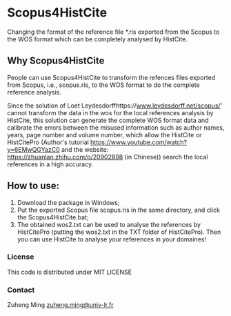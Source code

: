 # Scopus4HistCite
Changing the format of the reference file *.ris exported from the Scopus to the WOS format which can be completely  analysed by HistCite.

## Why Scopus4HistCite
People can use Scopus4HistCite to transform the refences files exported from Scopus, i.e., scopus.ris, to the WOS format to do the complete reference analysis.

Since the solution of Loet Leydesdorffhttps://www.leydesdorff.net/scopus/' cannot transform the data in the wos for the local references analysis by HistCite, this solution can generate the complete WOS format data and calibrate the errors between the misused information such as author names, years, page number and volume number, which allow the HistCite or HistCitePro (Author's tutorial https://www.youtube.com/watch?v=6EMwQGYazC0 and the website: https://zhuanlan.zhihu.com/p/20902898 (in Chinese)) search the local references in a high accuracy.

## How to use:
1) Download the package in Windows;
2) Put the exported Scopus file scopus.ris in the same directory, and click the Scopus4HistCite.bat; 
3) The obtained wos2.txt can be used to analyse the references by HistCitePro (putting the wos2.txt in the TXT folder of HistCitePro).
Then you can use HistCite to analyse your references in your domaines!



### License
This code is distributed under MIT LICENSE

### Contact
Zuheng Ming
zuheng.ming@univ-lr.fr
